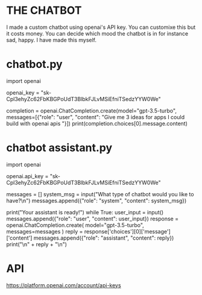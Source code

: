 # THE CHATBOT

I made a custom chatbot using openai's API key. You can customixe this but it costs money. You can decide which mood the chatbot is in for instance sad, happy. I have made this myself. 


# chatbot.py

import openai

openai_key = "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"

completion = openai.ChatCompletion.create(model="gpt-3.5-turbo", messages=[{"role": "user", "content": "Give me 3 ideas for apps I could build with openai apis "}])
print(completion.choices[0].message.content)


# chatbot assistant.py

import openai

openai.api_key = "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"

messages = []
system_msg = input("What type of chatbot would you like to have?\n")
messages.append({"role": "system", "content": system_msg})

print("Your assistant is ready!")
while True:
    user_input = input()
    messages.append({"role": "user", "content": user_input})
    response = openai.ChatCompletion.create(
        model="gpt-3.5-turbo",
        messages=messages
    )
    reply = response['choices'][0]['message']['content']
    messages.append({"role": "assistant", "content": reply})
    print("\n" + reply + "\n")


# API
https://platform.openai.com/account/api-keys


